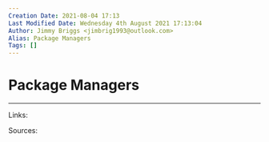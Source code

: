 ```yaml
---
Creation Date: 2021-08-04 17:13
Last Modified Date: Wednesday 4th August 2021 17:13:04
Author: Jimmy Briggs <jimbrig1993@outlook.com>
Alias: Package Managers
Tags: []
---
```


# Package Managers

***

Links: 

Sources:

